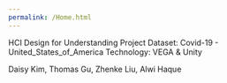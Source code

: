 ```yaml
---
permalink: /Home.html
---
```


HCI Design for Understanding Project Dataset: Covid-19 - United_States_of_America Technology: VEGA & Unity


Daisy Kim, Thomas Gu, Zhenke Liu, Alwi Haque

